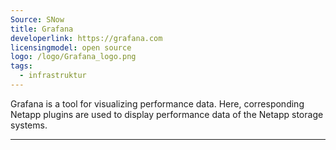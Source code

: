 ```yaml
---
Source: SNow
title: Grafana
developerlink: https://grafana.com
licensingmodel: open source
logo: /logo/Grafana_logo.png
tags:
  - infrastruktur
---
```


Grafana is a tool for visualizing performance data. Here, corresponding Netapp plugins are used to display performance data of the Netapp storage systems.

---
